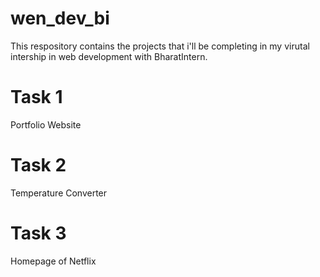 # wen_dev_bi
This respository contains the projects that i'll be completing in my virutal intership in web development with BharatIntern.
# Task 1
Portfolio Website 
# Task 2
Temperature Converter
# Task 3
Homepage of Netflix
